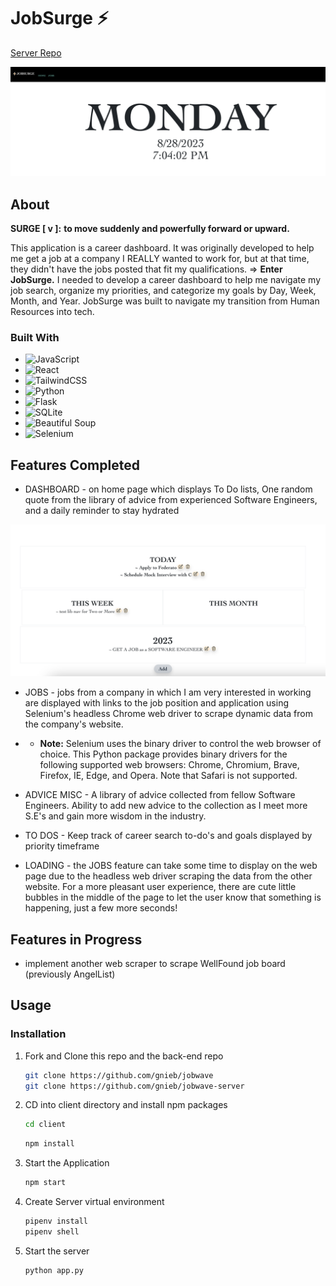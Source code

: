 # JobSurge ⚡
[Server Repo](https://github.com/gnieb/jobwave-server)

![homepage](client/photos/homescreenshot.png)


## About
**SURGE [ v ]:** 
**to move suddenly and powerfully forward or upward.** 

This application is a career dashboard. It was originally developed to help me get a job at a company I REALLY wanted to work for, but at that time, they didn't have the jobs posted that fit my qualifications. 
=> **Enter JobSurge.**
I needed to develop a career dashboard to help me navigate my job search, organize my priorities, and categorize my goals by Day, Week, Month, and Year. JobSurge was built to navigate my transition from Human Resources into tech. 

### Built With

* ![JavaScript](https://img.shields.io/badge/javascript-%23323330.svg?style=for-the-badge&logo=javascript&logoColor=%23F7DF1E)
* ![React](https://img.shields.io/badge/react-%2320232a.svg?style=for-the-badge&logo=react&logoColor=%2361DAFB)
* ![TailwindCSS](https://img.shields.io/badge/tailwindcss-%2338B2AC.svg?style=for-the-badge&logo=tailwind-css&logoColor=white)
* ![Python](https://img.shields.io/badge/python-3670A0?style=for-the-badge&logo=python&logoColor=ffdd54) 
* ![Flask](https://img.shields.io/badge/flask-%23000.svg?style=for-the-badge&logo=flask&logoColor=white) 
* ![SQLite](https://img.shields.io/badge/sqlite-%2307405e.svg?style=for-the-badge&logo=sqlite&logoColor=white)
* ![Beautiful Soup](https://img.shields.io/badge/beautiful_soup-%23121011.svg?style=for-the-badge&logo=data:python/svg?&color=ff69b4)
* ![Selenium](https://img.shields.io/badge/-selenium-%43B02A?style=for-the-badge&logo=selenium&logoColor=white)


## Features Completed 


- DASHBOARD - on home page which displays To Do lists, One random quote from the library of advice from experienced Software Engineers, and a daily reminder to stay hydrated

![to_dos](client/photos/todoscreenshot.png)

- JOBS - jobs from a company in which I am very interested in working are displayed with links to the job position and application using Selenium's headless Chrome web driver to scrape dynamic data from the company's website.
- - **Note:** Selenium uses the binary driver to control the web browser of choice. This Python package provides binary drivers for the following supported web browsers: Chrome, Chromium, Brave, Firefox, IE, Edge, and Opera. Note that Safari is not supported.
- ADVICE MISC - A library of advice collected from fellow Software Engineers. Ability to add new advice to the collection as I meet more S.E's and gain more wisdom in the industry.
- TO DOS - Keep track of career search to-do's and goals displayed by priority timeframe

- LOADING - the JOBS feature can take some time to display on the web page due to the headless web driver scraping the data from the other website. For a more pleasant user experience, there are cute little bubbles in the middle of the page to let the user know that something is happening, just a few more seconds!

## Features in Progress
- implement another web scraper to scrape WellFound job board (previously AngelList)


## Usage
### Installation
1. Fork and Clone this repo and the back-end repo
   ```sh
   git clone https://github.com/gnieb/jobwave
   git clone https://github.com/gnieb/jobwave-server 
   ```

2. CD into client directory and install npm packages
    ```sh
    cd client
    ```
    ```sh
    npm install
    ```
3. Start the Application
    ```sh
    npm start
    ```
4. Create Server virtual environment 
    ```sh
    pipenv install
    pipenv shell
    ```
5. Start the server
    ```sh
    python app.py
    ```


